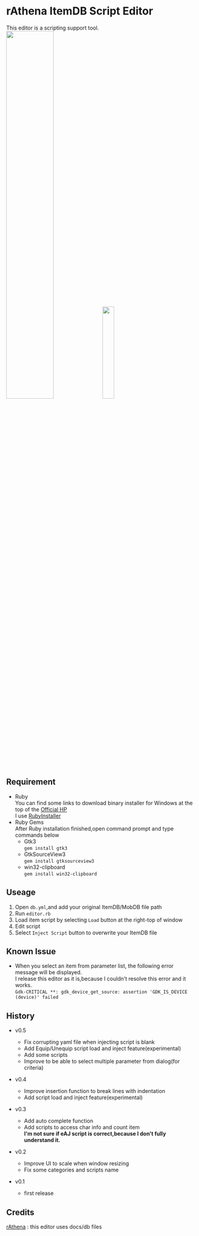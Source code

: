 # rAthena ItemDB Script Editor
This editor is a scripting support tool.  
<img src="https://user-images.githubusercontent.com/59181965/102481969-db6bf900-40a5-11eb-982a-db88d4ec9ce9.png" width=50%>
<img src="https://user-images.githubusercontent.com/59181965/100858163-f8fb6900-34d0-11eb-9519-7ff1031cab18.png" width=25%>

## Requirement
* Ruby  
You can find some links to download binary installer for Windows at the top of the [Official HP](https://www.ruby-lang.org/en/downloads/)  
I use [RubyInstaller](https://rubyinstaller.org/)  
* Ruby Gems  
After Ruby installation finished,open command prompt and type commands below  
  * Gtk3  
    `gem install gtk3`  
  * GtkSourceView3  
    `gem install gtksourceview3`  
  * win32-clipboard  
    `gem install win32-clipboard`  

## Useage
1. Open `db.yml`,and add your original ItemDB/MobDB file path
2. Run `editor.rb`
3. Load item script by selecting `Load` button at the right-top of window
4. Edit script
5. Select `Inject Script` button to overwrite your ItemDB file

## Known Issue
* When you select an item from parameter list, the following error message will be displayed.  
I release this editor as it is,because I couldn't resolve this error and it works.  
`Gdk-CRITICAL **: gdk_device_get_source: assertion 'GDK_IS_DEVICE (device)' failed`

## History
* v0.5
  * Fix corrupting yaml file when injecting script is blank
  * Add Equip/Unequip script load and inject feature(experimental)
  * Add some scripts
  * Improve to be able to select multiple parameter from dialog(for criteria)

* v0.4
  * Improve insertion function to break lines with indentation
  * Add script load and inject feature(experimental)

* v0.3
  * Add auto complete function
  * Add scripts to access char info and count item  
  **I'm not sure if eAJ script is correct,because I don't fully understand it.**
  
* v0.2
  * Improve UI to scale when window resizing
  * Fix some categories and scripts name

* v0.1
  * first release

## Credits
[rAthena](https://rathena.org/) : this editor uses docs/db files
